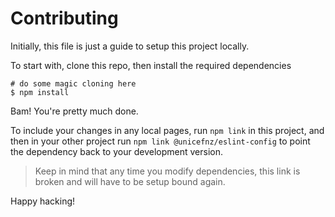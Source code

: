 # Contributing
Initially, this file is just a guide to setup this project locally.

To start with, clone this repo, then install the required dependencies
```shell script
# do some magic cloning here
$ npm install
```

Bam! You're pretty much done.

To include your changes in any local pages, run `npm link` in this project, and then
in your other project run `npm link @unicefnz/eslint-config` to point the dependency
back to your development version.

> Keep in mind that any time you modify dependencies, this link is broken and will
> have to be setup bound again.

Happy hacking!
